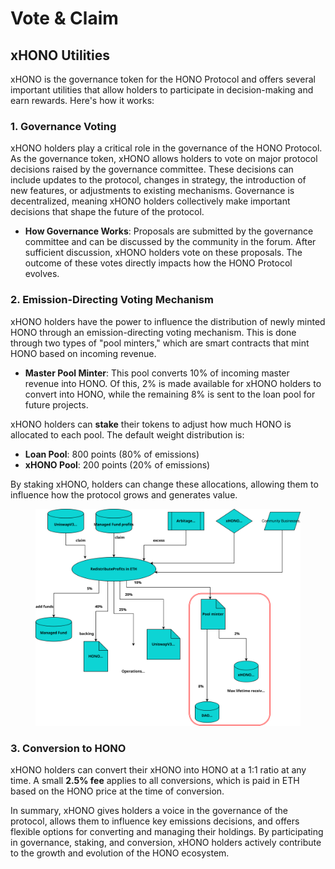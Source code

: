 # Vote & Claim

## **xHONO Utilities**

xHONO is the governance token for the HONO Protocol and offers several important utilities that allow holders to participate in decision-making and earn rewards. Here's how it works:

### **1. Governance Voting**

xHONO holders play a critical role in the governance of the HONO Protocol. As the governance token, xHONO allows holders to vote on major protocol decisions raised by the governance committee. These decisions can include updates to the protocol, changes in strategy, the introduction of new features, or adjustments to existing mechanisms. Governance is decentralized, meaning xHONO holders collectively make important decisions that shape the future of the protocol.

* **How Governance Works**: Proposals are submitted by the governance committee and can be discussed by the community in the forum. After sufficient discussion, xHONO holders vote on these proposals. The outcome of these votes directly impacts how the HONO Protocol evolves.

### **2. Emission-Directing Voting Mechanism**

xHONO holders have the power to influence the distribution of newly minted HONO through an emission-directing voting mechanism. This is done through two types of "pool minters," which are smart contracts that mint HONO based on incoming revenue.

* **Master Pool Minter**: This pool converts 10% of incoming master revenue into HONO. Of this, 2% is made available for xHONO holders to convert into HONO, while the remaining 8% is sent to the loan pool for future projects.

xHONO holders can **stake** their tokens to adjust how much HONO is allocated to each pool. The default weight distribution is:

* **Loan Pool**: 800 points (80% of emissions)
* **xHONO Pool**: 200 points (20% of emissions)

By staking xHONO, holders can change these allocations, allowing them to influence how the protocol grows and generates value.

<figure><img src="../.gitbook/assets/HONO_flow-HONO Revenue flow.svg" alt=""><figcaption></figcaption></figure>

### **3. Conversion to HONO**

xHONO holders can convert their xHONO into HONO at a 1:1 ratio at any time. A small **2.5% fee** applies to all conversions, which is paid in ETH based on the HONO price at the time of conversion.

In summary, xHONO gives holders a voice in the governance of the protocol, allows them to influence key emissions decisions, and offers flexible options for converting and managing their holdings. By participating in governance, staking, and conversion, xHONO holders actively contribute to the growth and evolution of the HONO ecosystem.
